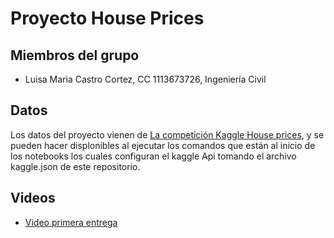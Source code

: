 # Proyecto House Prices

## Miembros del grupo

- Luisa Maria Castro Cortez, CC 1113673726, Ingeniería Civil

## Datos

Los datos del proyecto vienen de [La competición Kaggle House prices](https://www.kaggle.com/competitions/house-prices-advanced-regression-techniques), y se pueden hacer displonibles al ejecutar los comandos que están al inicio de los notebooks los cuales configuran el kaggle Api tomando el archivo kaggle.json de este repositorio.

## Videos

- [Video primera entrega](https://www.youtube.com/watch?v=n_-h3bIdMR8)
